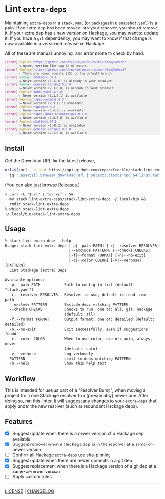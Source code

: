 # Lint `extra-deps`

Maintaining `extra-deps` in a `stack.yaml` (or `packages` in a `snapshot.yaml`)
is a pain. If an extra dep has been moved into your resolver, you should remove
it. If your extra dep has a new version on Hackage, you may want to update it.
If you have a `git` dependency, you may want to know if that change is now
available in a versioned release on Hackage.

All of these are manual, annoying, and error prone to check by hand.

![](./files/example.png)

## Install

Get the Download URL for the latest release,

```sh
url=$(curl --silent https://api.github.com/repos/freckle/stack-lint-extra-deps/releases/latest |
  jq '.assets[].browser_download_url | select(.|test("x86_64-linux.tar.gz$"))' --raw-output)
```

(You can also just browse [Releases][].)

[releases]: https://github.com/freckle/stack-lint-extra-deps/releases

```console
% curl -L "$url" | tar xzf - &&
  mv stack-lint-extra-deps/stack-lint-extra-deps ~/.local/bin &&
  rmdir stack-lint-extra-deps
% which stack-lint-extra-deps
~/.local/bin/stack-lint-extra-deps
```

## Usage

```console
% stack-lint-extra-deps --help
Usage: stack-lint-extra-deps [-p|--path PATH] [-r|--resolver RESOLVER]
                             [--exclude PATTERN] [--checks CHECKS]
                             [-f|--format FORMAT] [-n|--no-exit]
                             [-c|--color COLOR] [-v|--verbose] [PATTERN]
  Lint Stackage (extra) Deps

Available options:
  -p,--path PATH           Path to config to lint (default: "stack.yaml")
  -r,--resolver RESOLVER   Resolver to use, default is read from --path
  --exclude PATTERN        Exclude deps matching PATTERN
  --checks CHECKS          Checks to run, one of: all, git, hackage
                           (default: all)
  -f,--format FORMAT       Output format, one of: detailed (default: detailed)
  -n,--no-exit             Exit successfully, even if suggestions found
  -c,--color COLOR         When to use color, one of: auto, always, never
                           (default: auto)
  -v,--verbose             Log verbosely
  PATTERN                  Limit to deps matching PATTERN
  -h,--help                Show this help text
```

## Workflow

This is intended for use as part of a "Resolver Bump", when moving a project
from one Stackage resolver to a (presumably) newer one. After doing so, run this
linter. It will suggest any changes to your `extra-deps` that apply under the
new resolver (such as redundant Hackage deps).

## Features

- [x] Suggest update when there is a newer version of a Hackage dep available
- [x] Suggest removal when a Hackage dep is in the resolver at a same-or-newer
      version
- [ ] Confirm all Hackage `extra-deps` use sha-pinning
- [x] Suggest update when there are newer commits in a git dep
- [x] Suggest replacement when there is a Hackage version of a git dep at a
      same-or-newer version
- [ ] Apply custom rules

---

[LICENSE](./LICENSE) | [CHANGELOG](./CHANGELOG.md)
